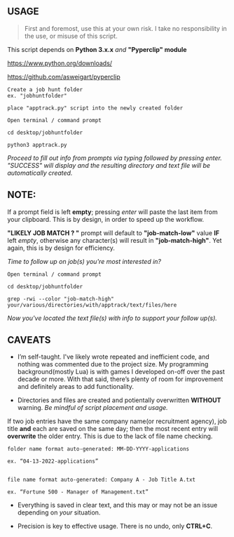 ## USAGE

> First and foremost, use this at your own risk. I take no responsibility in the use, or misuse of this script.

This script depends on **Python 3.x.x** *and* **"Pyperclip" module**

https://www.python.org/downloads/

https://github.com/asweigart/pyperclip
```
Create a job hunt folder
ex. "jobhuntfolder"
```
```
place "apptrack.py" script into the newly created folder
```
```
Open terminal / command prompt
```
```
cd desktop/jobhuntfolder
```
```
python3 apptrack.py
```

*Proceed to fill out info from prompts via typing followed by pressing enter. "SUCCESS" will display and the resulting directory and text file will be automatically created.*

## NOTE:

If a prompt field is left **empty**; pressing *enter* will paste the last item from your clipboard. This is by design, in order to speed up the workflow.

**"LIKELY JOB MATCH ? "** prompt will default to **"job-match-low"** value **IF** left *empty*, otherwise any character(s) will result in **"job-match-high"**. Yet again, this is by design for efficiency.

*Time to follow up on job(s) you're most interested in?*
```
Open terminal / command prompt
```
```
cd desktop/jobhuntfolder
```
```
grep -rwi --color "job-match-high" your/various/directories/with/apptrack/text/files/here
```
*Now you've located the text file(s) with info to support your follow up(s).*


## CAVEATS

* I’m self-taught. I've likely wrote repeated and inefficient code, and nothing was commented due to the project size. My programming background(mostly Lua) is with games I developed on-off over the past decade or more. With that said, there’s plenty of room for improvement and definitely areas to add functionality.

* Directories and files are created and potientally overwritten **WITHOUT** warning. *Be mindful of script placement and usage.*


If two job entries have the same company name(or recruitment agency), job title **and** each are saved on the same day; then the most recent entry will **overwrite** the older entry. This is due to the lack of file name checking.
```
folder name format auto-generated: MM-DD-YYYY-applications

ex. “04-13-2022-applications”
```
```

file name format auto-generated: Company A - Job Title A.txt

ex. “Fortune 500 - Manager of Management.txt”
```

* Everything is saved in clear text, and this may or may not be an issue depending on *your* situation.

* Precision is key to effective usage. There is no undo, only **CTRL+C**.
